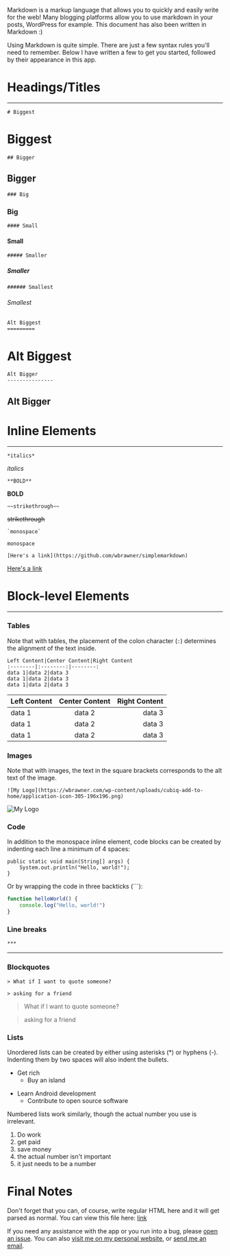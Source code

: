 Markdown is a markup language that allows you to quickly and easily write for the web! Many blogging platforms allow you to use markdown in your posts, WordPress for example. This document has also been written in Markdown :)

Using Markdown is quite simple. There are just a few syntax rules you'll need to remember. Below I have written a few to get you started, followed by their appearance in this app.

# Headings/Titles

***

`# Biggest`

# Biggest

`## Bigger`

## Bigger

`### Big`

### Big

`#### Small`

#### Small

`##### Smaller`

##### Smaller

`###### Smallest`

###### Smallest

```
Alt Biggest
=========
```

Alt Biggest
=========

```
Alt Bigger
---------------
```

Alt Bigger
---------------

# Inline Elements

***

`*italics*`

*italics*

`**BOLD**`

**BOLD**

`~~strikethrough~~`

~~strikethrough~~

```
`monospace`
```

`monospace`

```
[Here's a link](https://github.com/wbrawner/simplemarkdown)
```

[Here's a link](https://github.com/wbrawner/simplemarkdown)

# Block-level Elements

***

### Tables

Note that with tables, the placement of the colon character (`:`) determines the alignment of the text inside.

```
Left Content|Center Content|Right Content
:--------|:--------:|--------:
data 1|data 2|data 3
data 1|data 2|data 3
data 1|data 2|data 3
```

| Left Content | Center Content | Right Content |
|:-------------|:--------------:|--------------:|
| data 1       |     data 2     |        data 3 |
| data 1       |     data 2     |        data 3 |
| data 1       |     data 2     |        data 3 |

### Images

Note that with images, the text in the square brackets corresponds to the alt text of the image.

```
![My Logo](https://wbrawner.com/wp-content/uploads/cubiq-add-to-home/application-icon-305-196x196.png)
```

![My Logo](https://wbrawner.com/wp-content/uploads/cubiq-add-to-home/application-icon-305-196x196.png)

### Code 

In addition to the monospace inline element, code blocks can be created by indenting each line a minimum of 4 spaces:

    public static void main(String[] args) {
        System.out.println("Hello, world!");
    }

Or by wrapping the code in three backticks (\`\`\`):

```javascript
function helloWorld() {
    console.log("Hello, world!")
}
```

### Line breaks

`***`

***

### Blockquotes

```
> What if I want to quote someone?

> asking for a friend
```

> What if I want to quote someone?

> asking for a friend

### Lists

Unordered lists can be created by either using asterisks (*) or hyphens (-). Indenting them by two spaces will also indent the bullets.

* Get rich
  * Buy an island
- Learn Android development
  - Contribute to open source software 

Numbered lists work similarly, though the actual number you use is irrelevant.

1. Do work
  0. get paid
  3. save money 
0. the actual number isn't important
  234234. it just needs to be a number 

# Final Notes

Don't forget that you can, of course, write regular HTML here and it will get parsed as normal. You can view this file here: [link](https://github.com/wbrawner/SimpleMarkdown/blob/master/app/src/main/assets/Cheatsheet.md)

If you need any assistance with the app or you run into a bug, please [open an issue](https://github.com/wbrawner/SimpleMarkdown/). You can also [visit me on my personal website](https://wbrawner.com), or [send me an email](billybrawner@gmail.com).